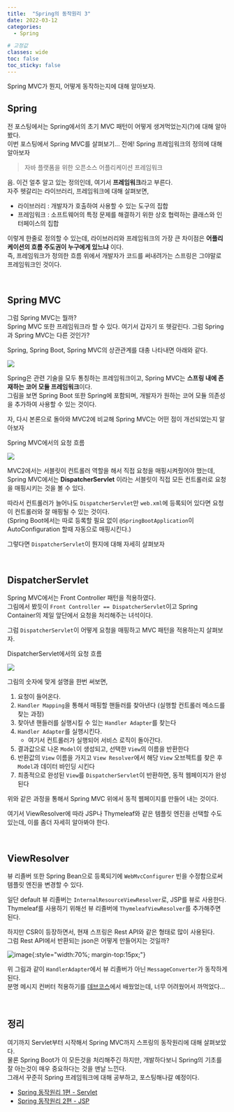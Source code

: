 ```yaml
---
title:  "Spring의 동작원리 3"
date: 2022-03-12
categories: 
  - Spring

# 고정값
classes: wide
toc: false
toc_sticky: false
---
```


Spring MVC가 뭔지, 어떻게 동작하는지에 대해 알아보자.

## Spring

전 포스팅에서는 Spring에서의 초기 MVC 패턴이 어떻게 생겨먹었는지(?)에 대해 알아봤다.   
이번 포스팅에서 Spring MVC를 살펴보기... 전에! Spring 프레임워크의 정의에 대해 알아보자

> 자바 플랫폼을 위한 오픈소스 어플리케이션 프레임워크

음. 이건 얼추 알고 있는 정의인데, 여기서 **프레임워크**라고 부른다.   
자주 헷갈리는 라이브러리, 프레임워크에 대해 살펴보면,

- 라이브러리 : 개발자가 호출하여 사용할 수 있는 도구의 집합
- 프레임워크 : 소프트웨어의 특정 문제를 해결하기 위한 상호 협력하는 클래스와 인터페이스의 집합

이렇게 한줄로 정의할 수 있는데, 라이브러리와 프레임워크의 가장 큰 차이점은 **어플리케이션의 흐름 주도권이 누구에게 있느냐** 이다.   
즉, 프레임워크가 정의한 흐름 위에서 개발자가 코드를 써내려가는 스프링은 그야말로 프레임워크인 것이다.   

<br>

## Spring MVC

그럼 Spring MVC는 뭘까?    
Spring MVC 또한 프레임워크라 할 수 있다. 여기서 갑자기 또 헷갈린다. 그럼 Spring과 Spring MVC는 다른 것인가?   

Spring, Spring Boot, Spring MVC의 상관관계를 대충 나타내면 아래와 같다.   

![](https://user-images.githubusercontent.com/71180414/157877110-03027e97-0f68-49d2-b9b6-0c8ab9ecf1f3.png)

Spring은 관련 기술을 모두 통칭하는 프레임워크이고, Spring MVC는 **스프링 내에 존재하는 코어 모듈 프레임워크**이다.   
그림을 보면 Spring Boot 또한 Spring에 포함되며, 개발자가 원하는 코어 모듈 의존성을 추가하여 사용할 수 있는 것이다.   

자, 다시 본론으로 돌아와 MVC2에 비교해 Spring MVC는 어떤 점이 개선되었는지 알아보자

<div class="sub_title">Spring MVC에서의 요청 흐름</div>

![](https://user-images.githubusercontent.com/71180414/157880008-c7bd9871-c4ce-49f7-9fa2-2e9ddebd5b28.png)

MVC2에서는 서블릿이 컨트롤러 역할을 해서 직접 요청을 매핑시켜줬어야 했는데, Spring MVC에서는 **DispatcherServlet** 이라는 서블릿이 직접 모든 컨트롤러로 요청을 매핑시키는 것을 볼 수 있다.   

따라서 컨트롤러가 늘어나도 `DispatcherServlet`만 `web.xml`에 등록되어 있다면 요청이 컨트롤러와 잘 매핑될 수 있는 것이다.   
(Spring Boot에서는 따로 등록할 필요 없이 `@SpringBootApplication`이 AutoConfiguration 할때 자동으로 매핑시킨다.)

그렇다면 `DispatcherServlet`이 뭔지에 대해 자세히 살펴보자

<br>

## DispatcherServlet

Spring MVC에서는 Front Controller 패턴을 적용하였다.   
그림에서 봤듯이 `Front Controller == DispatcherServlet`이고 Spring Container의 제일 앞단에서 요청을 처리해주는 녀석이다.   

그럼 `DispatcherServlet`이 어떻게 요청을 매핑하고 MVC 패턴을 적용하는지 살펴보자.

<div class="sub_title">DispatcherServlet에서의 요청 흐름</div>

![](https://user-images.githubusercontent.com/71180414/131516025-523a4b53-f8cd-49ad-8160-6e52908ab2b9.png)

그림의 숫자에 맞게 설명을 한번 써보면,

1. 요청이 들어온다.
2. `Handler Mapping`을 통해서 매핑할 핸들러를 찾아낸다 (실행할 컨트롤러 메소드를 찾는 과정)
3. 찾아낸 핸들러를 실행시킬 수 있는 `Handler Adapter`를 찾는다
4. `Handler Adapter`를 실행시킨다. 
    - 여기서 컨트롤러가 실행되어 서비스 로직이 돌아간다.
5. 결과값으로 나온 `Model`이 생성되고, 선택한 `View`의 이름을 반환한다
6. 반환값의 `View` 이름을 가지고 `View Resolver`에서 해당 `View` 오브젝트를 찾은 후 `Model`과 데이터 바인딩 시킨다
7. 최종적으로 완성된 `View`를 `DispatcherServlet`이 반환하면, 동적 웹페이지가 완성된다

위와 같은 과정을 통해서 Spring MVC 위에서 동적 웹페이지를 만들어 내는 것이다.

여기서 ViewResolver에 따라 JSP나 Thymeleaf와 같은 템플릿 엔진을 선택할 수도 있는데, 이를 좀더 자세히 알아봐야 한다.

<br>

## ViewResolver

뷰 리졸버 또한 Spring Bean으로 등록되기에 `WebMvcConfigurer` 빈을 수정함으로써 템플릿 엔진을 변경할 수 있다.   

일단 default 뷰 리졸버는 `InternalResourceViewResolver`로, JSP를 뷰로 사용한다.   
Thymeleaf를 사용하기 위해선 뷰 리졸버에 `ThymeleafViewResolver`를 추가해주면 된다.   

하지만 CSR이 등장하면서, 현재 스프링은 Rest API와 같은 형태로 많이 사용된다.   
그럼 Rest API에서 반환되는 json은 어떻게 만들어지는 것일까?

![image](https://user-images.githubusercontent.com/71180414/131729800-fc57caed-9da6-43a1-ba5a-12504ee07e9d.png){:style="width:70%; margin-top:15px;"}

위 그림과 같이 `HandlerAdapter`에서 뷰 리졸버가 아닌 `MessageConverter`가 동작하게 된다.   
분명 메시지 컨버터 적용하기를 [데브코스](https://hanjo8813.github.io/til/27/)에서 배웠었는데, 너무 어려웠어서 까먹었다...   

<br>

## 정리

여기까지 Servlet부터 시작해서 Spring MVC까지 스프링의 동작원리에 대해 살펴보았다.   
물론 Spring Boot가 이 모든것을 처리해주긴 하지만, 개발하다보니 Spring의 기초를 잘 아는것이 매우 중요하다는 것을 맨날 느낀다.   
그래서 꾸준히 Spring 프레임워크에 대해 공부하고, 포스팅해나갈 예정이다.

- [Spring 동작원리 1편 - Servlet](https://hanjo8813.github.io/spring/2/)
- [Spring 동작원리 2편 - JSP](https://hanjo8813.github.io/spring/3/)

<br>